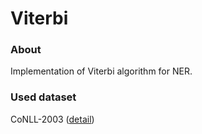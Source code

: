 # Viterbi

### About
Implementation of Viterbi algorithm for NER.

### Used dataset
CoNLL-2003 ([detail](corpus/README.md))
